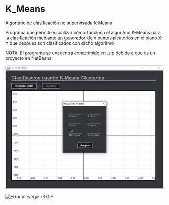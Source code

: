 # K_Means
Algoritmo de clasificación no supervisada K-Means

Programa que permite visualizar cómo funciona el algoritmo K-Means para la clasificación mediante un generador de n puntos aleatorios en el plano X-Y que después son clasificados con dicho algoritmo

NOTA: El programa se encuentra comprimido en .zip debido a que es un proyecto en NetBeans.

![Error al cargar la imagen](https://github.com/JoseAntSA/K_Means/blob/main/Assets/KMeans_1.png)

![Error al cargar el GIF](https://github.com/JoseAntSA/K_Means/blob/main/Assets/KMeans_GIF.gif)
